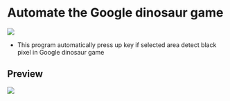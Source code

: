 # Automate the Google dinosaur game

<img src="https://user-images.githubusercontent.com/91461938/200728195-af268719-070b-4eaf-8307-f2d5bce36641.png">
<ul>
  <li>This program automatically press up key if selected area detect black pixel in Google dinosaur game</li>
 </ul>
 
 <h2>Preview</h2>
 <img src="https://user-images.githubusercontent.com/91461938/200463604-01fee1eb-a077-4295-a4cd-27adf99defdf.gif"> 

